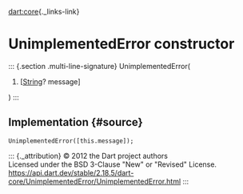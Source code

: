 [dart:core](../../dart-core/dart-core-library){._links-link}

UnimplementedError constructor
==============================

::: {.section .multi-line-signature}
UnimplementedError(

1.  \[[String](../string-class)? message\]

)
:::

Implementation {#source}
--------------

``` {.language-dart data-language="dart"}
UnimplementedError([this.message]);
```

::: {._attribution}
© 2012 the Dart project authors\
Licensed under the BSD 3-Clause \"New\" or \"Revised\" License.\
<https://api.dart.dev/stable/2.18.5/dart-core/UnimplementedError/UnimplementedError.html>
:::
